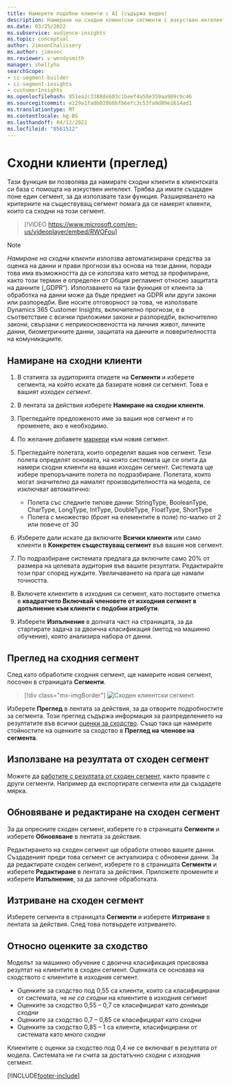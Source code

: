 ```yaml
---
title: Намерете подобни клиенти с AI (съдържа видео)
description: Намиране на сходни клиентски сегменти с изкуствен интелект.
ms.date: 03/25/2022
ms.subservice: audience-insights
ms.topic: conceptual
author: JimsonChalissery
ms.author: jimsonc
ms.reviewer: v-wendysmith
manager: shellyha
searchScope:
- ci-segment-builder
- ci-segment-insights
- customerInsights
ms.openlocfilehash: 851ea2c3388de603c1beef4a58e359aa989c9c46
ms.sourcegitcommit: e129a1fa8b020b6bfb6efc3c53fa9d89e1614ad1
ms.translationtype: MT
ms.contentlocale: bg-BG
ms.lasthandoff: 04/12/2022
ms.locfileid: "8561512"
---
```

# <a name="similar-customers-preview"></a>Сходни клиенти (преглед)

Тази функция ви позволява да намирате сходни клиенти в клиентската си база с помощта на изкуствен интелект. Трябва да имате създаден поне един сегмент, за да използвате тази функция. Разширяването на критериите на съществуващ сегмент помага да се намерят клиенти, които са сходни на този сегмент.

> [!VIDEO https://www.microsoft.com/en-us/videoplayer/embed/RWOFou]

> [!NOTE]
> *Намиране на сходни клиенти* използва автоматизирани средства за оценка на данни и прави прогнози въз основа на тези данни, поради това има възможността да се използва като метод за профилиране, както този термин е определен от Общия регламент относно защитата на данните („GDPR“). Използването на тази функция от клиента за обработка на данни може да бъде предмет на GDPR или други закони или разпоредби. Вие носите отговорност за това, че използвате Dynamics 365 Customer Insights, включително прогнози, е в съответствие с всички приложими закони и разпоредби, включително закони, свързани с неприкосновеността на личния живот, личните данни, биометричните данни, защитата на данните и поверителността на комуникациите.

## <a name="finding-similar-customers"></a>Намиране на сходни клиенти

1. В статията за аудиторията отидете на **Сегменти** и изберете сегмента, на който искате да базирате новия си сегмент. Това е вашият *изходен сегмент*.

1. В лентата за действия изберете **Намиране на сходни клиенти**.

1. Прегледайте предложеното име за вашия нов сегмент и го променете, ако е необходимо.

1. По желание добавете [маркери](work-with-tags-columns.md#manage-tags) към новия сегмент.

1. Прегледайте полетата, които определят вашия нов сегмент. Тези полета определят основата, на която системата ще се опита да намери сходни клиенти на вашия изходен сегмент. Системата ще избере препоръчаните полета по подразбиране.
  Полетата, които могат значително да намалят производителността на модела, се изключват автоматично:
  
   - Полета със следните типове данни: StringType, BooleanType, CharType, LongType, IntType, DoubleType, FloatType, ShortType
   - Полета с множество (броят на елементите в поле) по-малко от 2 или повече от 30

1. Изберете дали искате да включите **Всички клиенти** или само клиенти в **Конкретен съществуващ сегмент** във вашия нов сегмент.

1. По подразбиране системата предлага да включите само 20% от размера на целевата аудитория във вашите резултати. Редактирайте този праг според нуждите. Увеличаването на прага ще намали точността.

1. Включете клиентите в изходния си сегмент, като поставите отметка в **квадратчето Включвай членовете от изходния сегмент в допълнение към клиенти с подобни атрибути**.

1. Изберете **Изпълнение** в долната част на страницата, за да стартирате задача за двоична класификация (метод на машинно обучение), която анализира набора от данни.

## <a name="view-the-similar-segment"></a>Преглед на сходния сегмент

След като обработите сходния сегмент, ще намерите новия сегмент, посочен в страницата **Сегменти**.

> [!div class="mx-imgBorder"]
> ![Сходен клиентски сегмент.](media/expanded-segment.png "Сходен клиентски сегмент")

Изберете **Преглед** в лентата за действия, за да отворите подробностите за сегмента. Този преглед съдържа информация за разпределението на резултатите във всички [оценки за сходство](#about-similarity-scores). Също така ще намерите стойностите на оценките за сходство в **Преглед на членове на сегмента**.

## <a name="use-the-output-of-a-similar-segment"></a>Използване на резултата от сходен сегмент

Можете да [работите с резултата от сходен сегмент](segments.md), както правите с други сегменти. Например да експортирате сегмента или да създадете мярка.

## <a name="refresh-and-edit-a-similar-segment"></a>Обновяване и редактиране на сходен сегмент

За да опресните сходен сегмент, изберете го в страницата **Сегменти** и изберете **Обновяване** в лентата за действия.

Редактирането на сходен сегмент ще обработи отново вашите данни. Създаденият преди това сегмент се актуализира с обновени данни.
За да редактирате сходен сегмент, изберете го в страницата **Сегменти** и изберете **Редактиране** в лентата за действия. Приложете промените и изберете **Изпълнение**, за да започне обработката.

## <a name="delete-a-similar-segment"></a>Изтриване на сходен сегмент

Изберете сегмента в страницата **Сегменти** и изберете **Изтриване** в лентата за действия. След това потвърдете изтриването.

## <a name="about-similarity-scores"></a>Относно оценките за сходство

Моделът за машинно обучение с двоична класификация присвоява резултат на клиентите в сходен сегмент. Оценката се основава на сходството с клиентите в изходния сегмент.

- Оценките за сходство под 0,55 са клиенти, които са класифицирани от системата, че *не са сходни* на клиентите в изходния сегмент
- Оценките за сходство 0,55 – 0,7 се класифицират като *донякъде сходни*
- Оценките за сходство 0,7 – 0,85 се класифицират като *сходни*
- Оценките за сходство 0,85 – 1 са клиенти, класифицирани от системата като *много сходни*

Клиентите с оценки за сходство под 0,4 не се включват в резултата от модела. Системата не ги счита за достатъчно сходни с изходния сегмент.

[!INCLUDE[footer-include](../includes/footer-banner.md)]
